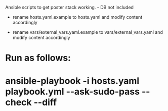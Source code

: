 
Ansible scripts to get poster stack working. - DB not included

- rename hosts.yaml.example to hosts.yaml and modify content accordingly

- rename vars/external_vars.yaml.example to vars/external_vars.yaml and modify content accordingly


# Run as follows:
# ansible-playbook -i hosts.yaml playbook.yml --ask-sudo-pass --check --diff

